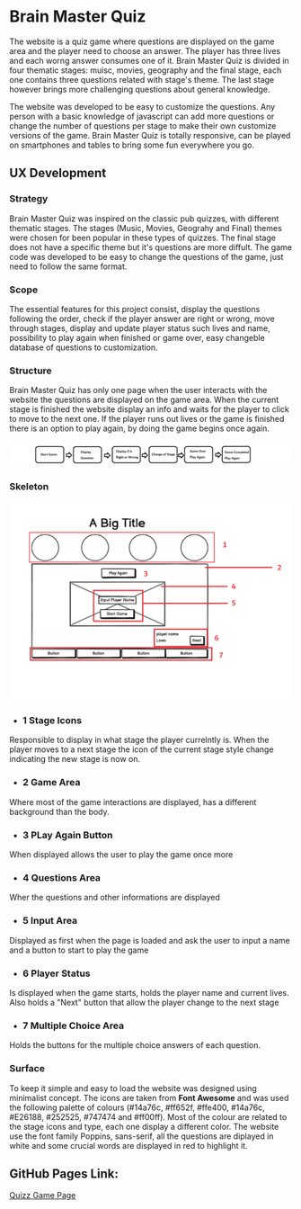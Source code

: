 # Brain Master Quiz
The website is a quiz game where questions are displayed on the game area and the player need to choose an answer. The player has three lives and each worng answer consumes one of it. Brain Master Quiz is divided in four thematic stages: muisc, movies, geography and the final stage, each one contains three questions related with stage's theme. The last stage however brings more challenging questions about general knowledge.

The website was developed to be easy to customize the questions. Any person with a basic  knowledge of javascript can add more questions or change the number of questions per stage to make their own customize versions of the game. Brain Master Quiz is totally responsive, can be played on smartphones and tables to bring some fun everywhere you go.   


## UX Development
### Strategy
Brain Master Quiz was inspired on the classic pub quizzes, with different thematic stages. The stages (Music, Movies, Geograhy and Final) themes were chosen for been popular in these types of quizzes. The final stage does not have a specific theme but it's questions are more diffult. The game code was developed to be easy to change the questions of the game, just need to follow the same format.
### Scope
The essential features for this project consist, display the questions following the order, check if the player answer are right or wrong, move through stages, display and update player status such lives and name, possibility to play again when finished or game over, easy changeble database of questions to customization.
### Structure
Brain Master Quiz has only one page when the user interacts with the website the questions are displayed on the game area. When the current stage is finished the website display an info and waits for the player to click to move to the next one. If the player runs out lives or the game is finished there is an option to play again, by doing the game begins once again.

![structure flow](/docs/structure_flow.jpg)

### Skeleton
![wireframe skeleton](/docs/quiz_wireframe_small.png)
- ### 1 Stage Icons
Responsible to display in what stage the player currelntly is. When the player moves to a next stage the icon of the current stage style change indicating the new stage is now on.
- ### 2 Game Area
Where most of the game interactions are displayed, has a different background than the body.
- ### 3 PLay Again Button
When displayed allows the user to play the game once more
- ### 4 Questions Area
Wher the questions and other informations are displayed
- ### 5 Input Area
Displayed as first when the page is loaded and ask the user to input a name and a button to start to play the game
- ### 6 Player Status
Is displayed when the game starts, holds the player name and current lives. Also holds a "Next" button that allow the player change to the next stage
- ### 7 Multiple Choice Area
Holds the buttons for the multiple choice answers of each question.

### Surface
To keep it simple and easy to load the website was designed using minimalist concept. The icons are taken from __Font Awesome__  and was used the following palette of colours (#14a76c, #ff652f, #ffe400, #14a76c, #E26188, #252525, #747474 and #ff00ff). Most of the colour are related to the stage icons and type, each one display a different color. The website use the font family  Poppins, sans-serif, all the questions are diplayed in white and some crucial words are displayed in red to highlight it. 



   


## GitHub Pages Link:
[Quizz Game Page](https://dabronzo.github.io/briain-quizz-game/)

